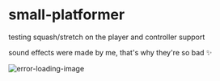 # small-platformer
testing squash/stretch on the player and controller support

sound effects were made by me, that's why they're so bad ✨

![error-loading-image](https://imgur.com/a/gFfZIXA)
